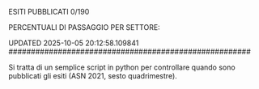 ESITI PUBBLICATI 0/190 

PERCENTUALI DI PASSAGGIO PER SETTORE:

UPDATED 2025-10-05 20:12:58.109841
###################################################### 

Si tratta di un semplice script in python per controllare quando sono pubblicati gli esiti (ASN 2021, sesto quadrimestre).

